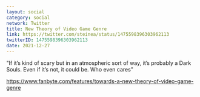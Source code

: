 ```yaml
---
layout: social
category: social
network: Twitter
title: New Theory of Video Game Genre
link: https://twitter.com/steinea/status/1475598396303962113
twitterID: 1475598396303962113
date: 2021-12-27
---
```


"If it’s kind of scary but in an atmospheric sort of way, it’s probably a Dark Souls. Even if it’s not, it could be. Who even cares"

<https://www.fanbyte.com/features/towards-a-new-theory-of-video-game-genre>
